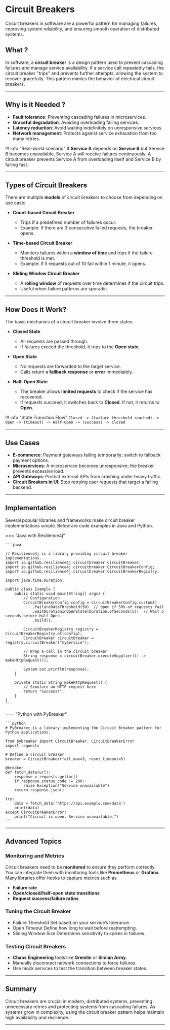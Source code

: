 # **Circuit Breakers**
Circuit breakers in software are a powerful pattern for managing failures, improving system reliability, and ensuring smooth operation of distributed systems.

## **What ?**

In software, a **circuit breaker** is a design pattern used to prevent cascading failures and manage service availability. If a service call repeatedly fails, the circuit breaker "trips" and prevents further attempts, allowing the system to recover gracefully. This pattern mimics the behavior of electrical circuit breakers.

---

## **Why is it Needed ?**

- **Fault tolerance**: Preventing cascading failures in microservices.
- **Graceful degradation**: Avoiding overloading failing services.
- **Latency reduction**: Avoid waiting indefinitely on unresponsive services.
- **Network management**: Protects against service exhaustion from too many retries.

!!! info "Real-world scenario"
    If **Service A** depends on **Service B** but Service B becomes unavailable, Service A will receive failures continuously. A circuit breaker prevents Service A from overloading itself and Service B by failing fast.

---

## **Types of Circuit Breakers**

There are multiple **models** of circuit breakers to choose from depending on use case:

- **Count-based Circuit Breaker**
    - Trips if a predefined number of failures occur.
    - Example: If there are 3 consecutive failed requests, the breaker opens.

- **Time-based Circuit Breaker**
    - Monitors failures within a **window of time** and trips if the failure threshold is met.
    - Example: If 5 requests out of 10 fail within 1 minute, it opens.

- **Sliding Window Circuit Breaker**
    - A **rolling window** of requests over time determines if the circuit trips.
    - Useful when failure patterns are sporadic.

---

## **How Does it Work?**

The basic mechanics of a circuit breaker involve three states:

- **Closed State** 
    - All requests are passed through.
    - If failures exceed the threshold, it trips to the **Open state**.

- **Open State**
    - No requests are forwarded to the target service.
    - Calls return a **fallback response** or **error** immediately.

- **Half-Open State**
    - The breaker allows **limited requests** to check if the service has recovered.
    - If requests succeed, it switches back to **Closed**. If not, it returns to **Open**.

!!! info "State Transition Flow"
    ```
    Closed -> (failure threshold reached) -> Open -> (timeout) -> Half-Open -> (success) -> Closed
    ```

---

## **Use Cases**

- **E-commerce**: Payment gateways failing temporarily; switch to fallback payment options.
- **Microservices**: A microservice becomes unresponsive; the breaker prevents excessive load.
- **API Gateways**: Protect external APIs from crashing under heavy traffic.
- **Circuit Breakers in UI**: Stop retrying user requests that target a failing backend.

---

## **Implementation**

Several popular libraries and frameworks make circuit breaker implementations simple. Below are code examples in Java and Python.

=== "Java with Resilience4j"

    ```java

    // Resilience4j is a library providing circuit breaker implementations.
    import io.github.resilience4j.circuitbreaker.CircuitBreaker;
    import io.github.resilience4j.circuitbreaker.CircuitBreakerConfig;
    import io.github.resilience4j.circuitbreaker.CircuitBreakerRegistry;

    import java.time.Duration;

    public class Example {
        public static void main(String[] args) {
            // Configuration
            CircuitBreakerConfig config = CircuitBreakerConfig.custom()
                .failureRateThreshold(50)  // Open if 50% of requests fail
                .waitDurationInOpenState(Duration.ofSeconds(5))  // Wait 5 seconds before Half-Open
                .build();

            CircuitBreakerRegistry registry = CircuitBreakerRegistry.of(config);
            CircuitBreaker circuitBreaker = registry.circuitBreaker("myService");

            // Wrap a call in the circuit breaker
            String response = circuitBreaker.executeSupplier(() -> makeHttpRequest());

            System.out.println(response);
        }

        private static String makeHttpRequest() {
            // Simulate an HTTP request here
            return "Success!";
        }
    }
    ```

=== "Python with PyBreaker"

    ```python
    # PyBreaker is a library implementing the Circuit Breaker pattern for Python applications.

    from pybreaker import CircuitBreaker, CircuitBreakerError
    import requests

    # Define a circuit breaker
    breaker = CircuitBreaker(fail_max=3, reset_timeout=5)

    @breaker
    def fetch_data(url):
        response = requests.get(url)
        if response.status_code != 200:
            raise Exception("Service unavailable")
        return response.json()

    try:
        data = fetch_data('https://api.example.com/data')
        print(data)
    except CircuitBreakerError:
        print("Circuit is open. Service unavailable.")
    ```

---

## **Advanced Topics**

### **Monitoring and Metrics**

Circuit breakers need to be **monitored** to ensure they perform correctly. You can integrate them with monitoring tools like **Prometheus** or **Grafana**. Many libraries offer hooks to capture metrics such as

- **Failure rate**  
- **Open/closed/half-open state transitions**  
- **Request success/failure ratios**

### **Tuning the Circuit Breaker**

- Failure Threshold Set based on your service’s tolerance.
- Open Timeout Define how long to wait before reattempting.
- Sliding Window Size Determines sensitivity to spikes in failures.

### **Testing Circuit Breakers**

- **Chaos Engineering** tools like **Gremlin** or **Simian Army**.
- Manually disconnect network connections to force failures.
- Use mock services to test the transition between breaker states.

---

## **Summary**

Circuit breakers are crucial in modern, distributed systems, preventing unnecessary retries and protecting systems from cascading failures. As systems grow in complexity, using the circuit breaker pattern helps maintain high availability and resilience.

---